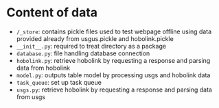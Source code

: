 # Content of data

- `/_store`: contains pickle files used to test webpage offline using data provided already from usgus.pickle and hobolink.pickle
- `__init__.py`: required to treat directory as a package
- `database.py`: file handling database connection
- `hobolink.py`: retrieve hobolink by requesting a response and parsing data from hobolink 
- `model.py`: outputs table model by processing usgs and hobolink data 
- `task_queue`: set up task queue 
- `usgs.py`: retrieve hobolink by requesting a response and parsing data from usgs
